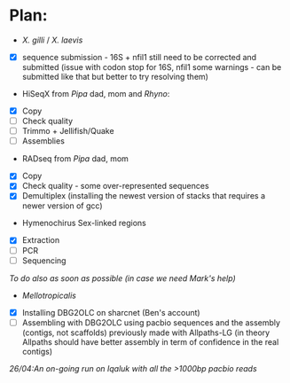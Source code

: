 # Plan:

- *X. gilli* / *X. laevis* 
- [x] sequence submission - 16S + nfil1 still need to be corrected and submitted (issue with codon stop for 16S, nfil1 some warnings - can be submitted like that but better to try resolving them)
  
- HiSeqX from *Pipa* dad, mom and *Rhyno*: 
- [x] Copy 
- [ ] Check quality 
- [ ] Trimmo + Jellifish/Quake
- [ ] Assemblies

- RADseq from *Pipa* dad, mom
- [x] Copy 
- [x] Check quality - some over-represented sequences
- [x] Demultiplex (installing the newest version of stacks that requires a newer version of gcc) 

- Hymenochirus Sex-linked regions
- [x] Extraction
- [ ] PCR
- [ ] Sequencing

*To do also as soon as possible (in case we need Mark's help)*
- *Mellotropicalis* 
- [x] Installing DBG2OLC on sharcnet (Ben's account)
- [ ] Assembling with DBG2OLC using pacbio sequences and the assembly (contigs, not scaffolds) previously made with Allpaths-LG (in theory Allpaths should have better assembly in term of confidence in the real contigs)

*26/04:An on-going run on Iqaluk with all the >1000bp pacbio reads*
